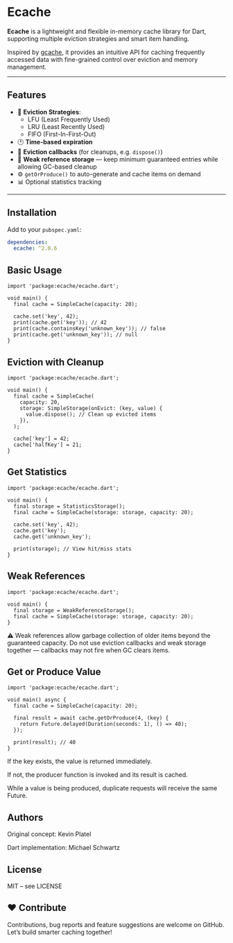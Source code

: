 # Ecache

**Ecache** is a lightweight and flexible in-memory cache library for Dart, supporting multiple eviction strategies and smart item handling.

Inspired by [gcache](https://github.com/bluele/gcache), it provides an intuitive API for caching frequently accessed data with fine-grained control over eviction and memory management.

---

## Features

- 🧠 **Eviction Strategies**:
    - LFU (Least Frequently Used)
    - LRU (Least Recently Used)
    - FIFO (First-In-First-Out)
- 🕐 **Time-based expiration**
- 🧹 **Eviction callbacks** (for cleanups, e.g. `dispose()`)
- 🧪 **Weak reference storage** — keep minimum guaranteed entries while allowing GC-based cleanup
- ⚙️ `getOrProduce()` to auto-generate and cache items on demand
- 📊 Optional statistics tracking

---

## Installation

Add to your `pubspec.yaml`:

```yaml
dependencies:
  ecache: ^2.0.6
```


## Basic Usage

```flutter
import 'package:ecache/ecache.dart';

void main() {
  final cache = SimpleCache(capacity: 20);

  cache.set('key', 42);
  print(cache.get('key')); // 42
  print(cache.containsKey('unknown_key')); // false
  print(cache.get('unknown_key')); // null
}
```

## Eviction with Cleanup

```flutter
import 'package:ecache/ecache.dart';

void main() {
  final cache = SimpleCache(
    capacity: 20,
    storage: SimpleStorage(onEvict: (key, value) {
      value.dispose(); // Clean up evicted items
    }),
  );

  cache['key'] = 42;
  cache['halfKey'] = 21;
}
```

## Get Statistics

```flutter
import 'package:ecache/ecache.dart';

void main() {
  final storage = StatisticsStorage();
  final cache = SimpleCache(storage: storage, capacity: 20);

  cache.set('key', 42);
  cache.get('key');
  cache.get('unknown_key');

  print(storage); // View hit/miss stats
}
```


## Weak References

```flutter
import 'package:ecache/ecache.dart';

void main() {
  final storage = WeakReferenceStorage();
  final cache = SimpleCache(storage: storage, capacity: 20);
}
```

⚠️ Weak references allow garbage collection of older items beyond the guaranteed capacity.
Do not use eviction callbacks and weak storage together — callbacks may not fire when GC clears items.

## Get or Produce Value

```flutter
import 'package:ecache/ecache.dart';

void main() async {
  final cache = SimpleCache(capacity: 20);

  final result = await cache.getOrProduce(4, (key) {
    return Future.delayed(Duration(seconds: 1), () => 40);
  });

  print(result); // 40
}
```

If the key exists, the value is returned immediately.

If not, the producer function is invoked and its result is cached.

While a value is being produced, duplicate requests will receive the same Future.

## Authors

Original concept: Kevin Platel

Dart implementation: Michael Schwartz

## License

MIT – see LICENSE

## ❤️ Contribute

Contributions, bug reports and feature suggestions are welcome on GitHub.
Let’s build smarter caching together!
